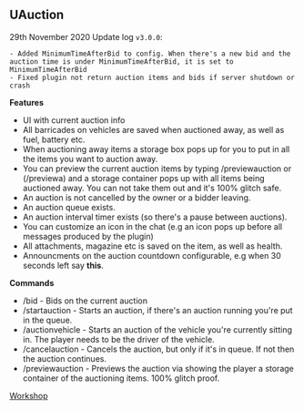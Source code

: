 ## UAuction

29th November 2020 Update log `v3.0.0`:
```
- Added MinimumTimeAfterBid to config. When there's a new bid and the auction time is under MinimumTimeAfterBid, it is set to MinimumTimeAfterBid
- Fixed plugin not return auction items and bids if server shutdown or crash
```

**Features**
* UI with current auction info
* All barricades on vehicles are saved when auctioned away, as well as fuel, battery etc.
* When auctioning away items a storage box pops up for you to put in all the items you want to auction away.
* You can preview the current auction items by typing /previewauction or (/previewa) and a storage container pops up with all items being auctioned away. You can not take them out and it's 100% glitch safe.
* An auction is not cancelled by the owner or a bidder leaving.
* An auction queue exists.
* An auction interval timer exists (so there's a pause between auctions).
* You can customize an icon in the chat (e.g an icon pops up before all messages produced by the plugin)
* All attachments, magazine etc is saved on the item, as well as health.
* Announcments on the auction countdown configurable, e.g when 30 seconds left say **this**.

**Commands**
* /bid <amount> - Bids on the current auction
* /startauction <starting bid> - Starts an auction, if there's an auction running you're put in the queue.
* /auctionvehicle <starting bid> - Starts an auction of the vehicle you're currently sitting in. The player needs to be the driver of the vehicle.
* /cancelauction - Cancels the auction, but only if it's in queue. If not then  the auction continues.
* /previewauction - Previews the auction via showing the player a storage container of the auctioning items. 100% glitch proof.

[Workshop](https://steamcommunity.com/sharedfiles/filedetails/?id=2303086930)